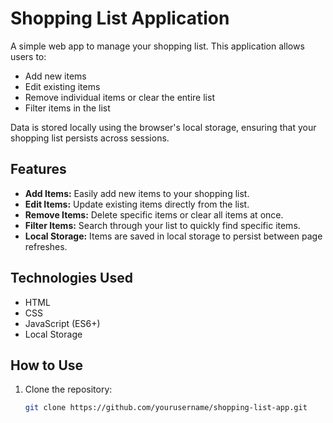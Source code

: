 # Shopping List Application

A simple web app to manage your shopping list. This application allows users to:

- Add new items
- Edit existing items
- Remove individual items or clear the entire list
- Filter items in the list

Data is stored locally using the browser's local storage, ensuring that your shopping list persists across sessions.

## Features

- **Add Items:** Easily add new items to your shopping list.
- **Edit Items:** Update existing items directly from the list.
- **Remove Items:** Delete specific items or clear all items at once.
- **Filter Items:** Search through your list to quickly find specific items.
- **Local Storage:** Items are saved in local storage to persist between page refreshes.

## Technologies Used

- HTML
- CSS
- JavaScript (ES6+)
- Local Storage

## How to Use

1. Clone the repository:
   ```bash
   git clone https://github.com/yourusername/shopping-list-app.git
   ```
